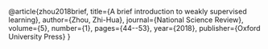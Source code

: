 @article{zhou2018brief,
  title={A brief introduction to weakly supervised learning},
  author={Zhou, Zhi-Hua},
  journal={National Science Review},
  volume={5},
  number={1},
  pages={44--53},
  year={2018},
  publisher={Oxford University Press}
}